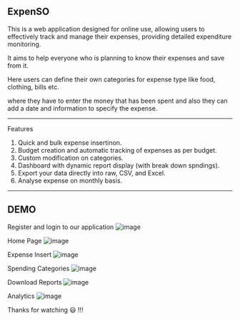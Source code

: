 ExpenSO 
---------------------------------------------------------------------------------------------------
This is a web application designed for online use, allowing users to effectively track and manage their expenses, providing detailed expenditure monitoring.

It  aims to help everyone who is planning to know their expenses and save from it. 

Here users can define their own categories for expense type like food, clothing, bills etc. 

where they have to enter the money that has been spent and also they can add a date and information to specify the expense.

----------------------------------------------------------------------------------------------------

Features
1. Quick and bulk expense insertinon.
2. Budget creation and automatic tracking of expenses as per budget.
3. Custom modification on categories.
4. Dashboard with dynamic report display (with break down spndings).
5. Export your data directly into raw, CSV, and Excel.
6. Analyse expense on monthly basis.
----------------------------------------------------------------------------------------------------

DEMO
----------------------------------------------------------------------------------------------------
Register and login to our application
![image](https://github.com/winstonrebello/expenso/assets/63299212/5884213e-46ad-470a-ac53-fae8e4b1e825)

Home Page 
![image](https://github.com/winstonrebello/expenso/assets/63299212/652ca4fb-cd9d-4d5d-b7cd-128fed088d91)

Expense Insert
![image](https://github.com/winstonrebello/expenso/assets/63299212/f00df162-8673-464b-a467-abf1d094897a)

Spending Categories
![image](https://github.com/winstonrebello/expenso/assets/63299212/8a309f80-73c1-4f3e-b5b5-28f9ff42c504)

Download Reports
![image](https://github.com/winstonrebello/expenso/assets/63299212/5a342f6b-0f2c-4b49-983e-9402ec1721fd)

Analytics 
![image](https://github.com/winstonrebello/expenso/assets/63299212/eeb79392-15d0-4741-b88d-c33303718606)

Thanks for watching 😃 !!!
